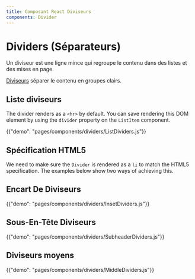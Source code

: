 ```yaml
---
title: Composant React Diviseurs
components: Divider
---
```


# Dividers (Séparateurs)

<p class="description">Un diviseur est une ligne mince qui regroupe le contenu dans des listes et des mises en page.</p>

[Diviseurs](https://material.io/design/components/dividers.html) séparer le contenu en groupes clairs.

## Liste diviseurs

The divider renders as a `<hr>` by default. You can save rendering this DOM element by using the `divider` property on the `ListItem` component.

{{"demo": "pages/components/dividers/ListDividers.js"}}

## Spécification HTML5

We need to make sure the `Divider` is rendered as a `li` to match the HTML5 specification. The examples below show two ways of achieving this.

## Encart De Diviseurs

{{"demo": "pages/components/dividers/InsetDividers.js"}}

## Sous-En-Tête Diviseurs

{{"demo": "pages/components/dividers/SubheaderDividers.js"}}

## Diviseurs moyens

{{"demo": "pages/components/dividers/MiddleDividers.js"}}